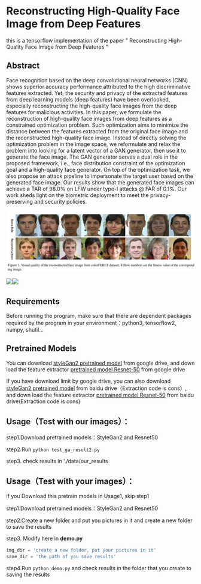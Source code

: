 # Reconstructing High-Quality Face Image from Deep Features  

this is a tensorflow implementation of the paper " Reconstructing High-Quality Face Image from Deep Features "  

## Abstract
  Face recognition based on the deep convolutional neural networks (CNN) shows superior accuracy performance attributed to the high discriminative features extracted. Yet, the security and privacy of the extracted features from deep learning models (deep features) have been overlooked, especially reconstructing the high-quality face images from the deep features for malicious activities. In this paper, we formulate the reconstruction of high-quality face images from deep features as a constrained optimization problem. Such optimization aims to minimize the distance between the features extracted from the original face image and the reconstructed high-quality face image. Instead of directly solving the optimization problem in the image space, we reformulate and relax the problem into looking for a latent vector of a GAN generator, then use it to generate the face image. The GAN generator serves a dual role in the proposed framework, i.e., face distribution constraint of the optimization goal and a high-quality face generator. On top of the optimization task, we also propose an attack pipeline to impersonate the target user based on the generated face image. Our results show that the generated face images can achieve a TAR of 98.0\% on LFW under type-I attacks @ FAR of 0.1\%. Our work sheds light on the biometric deployment to meet the privacy-preserving and security policies.

<img src="https://github.com/charlesLucky/auto_decoder_encoder_tf_2/blob/main/data/reconstruction.png" >  

<img src = "https://github.com/charlesLucky/FromDeepFeatures2HQFace/blob/main/data/demo.gif"><img src = "https://github.com/charlesLucky/FromDeepFeatures2HQFace/blob/main/data/demo2%20(1)%20(1).gif">

## Requirements  

Before running the program, make sure that there are dependent packages required by the program in your environment：python3, tensorflow2, numpy, shutil...  



## Pretrained Models  

You can download [styleGan2 pretrained model](https://drive.google.com/drive/folders/1CfeLX2ckWq9NJwm8M0B00_hBdze7NOWq?usp=sharing) from google drive, and down load the feature extractor [pretrained model Resnet-50](https://drive.google.com/drive/folders/1lgBv19VKILyVYrmaLBEpFV5UKJEkilc8?usp=sharing) from google drive  

If you have download limit by google drive, you can also download [styleGan2 pretrained model](https://pan.baidu.com/s/1vOD1gmO5T2aL-WL0ZkgWMg) from baidu drive（Extraction code is cons）, and down load the feature extractor [pretrained model Resnet-50](https://pan.baidu.com/s/1X_7-uxwXX2XRP6JOASOC8g) from baidu drive(Extraction code is cons)


##  Usage（Test with our images）：  

step1.Download pretrained models：StyleGan2 and Resnet50  

step2.Run `python test_ga_result2.py`   

step3. check results in './data/our_results  


##  Usage（Test with your images）：  

if you Download this pretrain models in Usage1, skip step1  

step1.Download pretrained models：StyleGan2 and Resnet50  

step2.Create a new folder and put you pictures in it and create a new folder to save the results  

step3. Modify here in **demo.py**  

```python
img_dir = 'create a new folder, put your pictures in it'
save_dir = 'the path of you save results'
```
step4.Run `python demo.py` and check results in the folder that you create to saving the results
